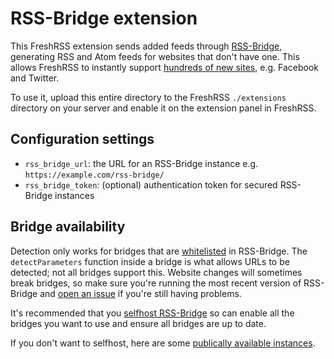 # RSS-Bridge extension

This FreshRSS extension sends added feeds through [RSS-Bridge](https://github.com/rss-bridge/rss-bridge), generating RSS and Atom feeds for websites that don't have one. This allows FreshRSS to instantly support [hundreds of new sites](https://github.com/RSS-Bridge/rss-bridge/tree/master/bridges), e.g. Facebook and Twitter.

To use it, upload this entire directory to the FreshRSS `./extensions` directory on your server and enable it on the extension panel in FreshRSS.

## Configuration settings

* `rss_bridge_url`: the URL for an RSS-Bridge instance e.g. `https://example.com/rss-bridge/`
* `rss_bridge_token`: (optional) authentication token for secured RSS-Bridge instances

## Bridge availability

Detection only works for bridges that are [whitelisted](https://rss-bridge.github.io/rss-bridge/For_Hosts/Whitelisting.html) in RSS-Bridge. The `detectParameters` function inside a bridge is what allows URLs to be detected; not all bridges support this. Website changes will sometimes break bridges, so make sure you're running the most recent version of RSS-Bridge and [open an issue](https://github.com/RSS-Bridge/rss-bridge/issues) if you're still having problems.

It's recommended that you [selfhost RSS-Bridge](https://rss-bridge.github.io/rss-bridge/For_Hosts/Installation.html) so can enable all the bridges you want to use and ensure all bridges are up to date.

If you don't want to selfhost, here are some [publically available instances](https://rss-bridge.github.io/rss-bridge/General/Public_Hosts.html).
